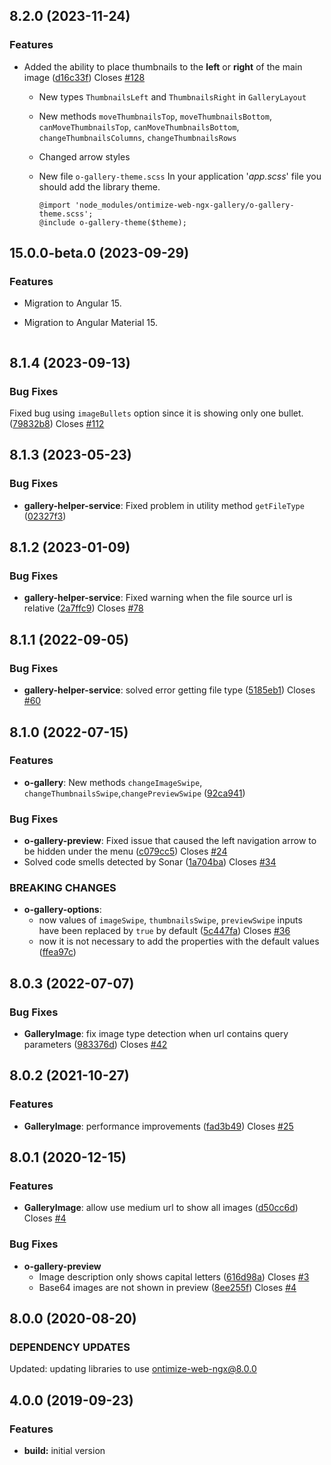 ## 8.2.0 (2023-11-24)
### Features
* Added the ability to place thumbnails to the **left** or **right** of the main image ([d16c33f](https://github.com/OntimizeWeb/ontimize-web-ngx-gallery/commit/d16c33f)) Closes [#128](https://github.com/OntimizeWeb/ontimize-web-ngx-gallery/issues/128)
  * New types `ThumbnailsLeft` and `ThumbnailsRight` in `GalleryLayout`
  * New methods `moveThumbnailsTop`, `moveThumbnailsBottom`, `canMoveThumbnailsTop`, `canMoveThumbnailsBottom`, `changeThumbnailsColumns`, `changeThumbnailsRows`
  * Changed arrow styles
  * New file `o-gallery-theme.scss`
    In your application '*app.scss*' file you should add the library theme.

    ```
    @import 'node_modules/ontimize-web-ngx-gallery/o-gallery-theme.scss';
    @include o-gallery-theme($theme);

## 15.0.0-beta.0 (2023-09-29)
### Features
* Migration to Angular 15.
* Migration to Angular Material 15.

    ```
## 8.1.4 (2023-09-13)
### Bug Fixes
Fixed bug using `imageBullets` option since it is showing only one bullet. ([79832b8](https://github.com/OntimizeWeb/ontimize-web-ngx-gallery/commit/79832b8)) Closes [#112](https://github.com/OntimizeWeb/ontimize-web-ngx-gallery/issues/112)

## 8.1.3 (2023-05-23)
### Bug Fixes
* **gallery-helper-service**: Fixed problem in utility method `getFileType`  ([02327f3](https://github.com/OntimizeWeb/ontimize-web-ngx-gallery/commit/02327f3179e9ea15568ca9a3c0198c584ab892f4))

## 8.1.2 (2023-01-09)
### Bug Fixes
* **gallery-helper-service**: Fixed warning when the file source url is relative  ([2a7ffc9](https://github.com/OntimizeWeb/ontimize-web-ngx-gallery/commit/2a7ffc9)) Closes [#78](https://github.com/OntimizeWeb/ontimize-web-ngx-gallery/issues/78)

## 8.1.1 (2022-09-05)
### Bug Fixes
* **gallery-helper-service**: solved error getting file type ([5185eb1](https://github.com/OntimizeWeb/ontimize-web-ngx-gallery/commit/5185eb1)) Closes [#60](https://github.com/OntimizeWeb/ontimize-web-ngx-gallery/issues/60)

## 8.1.0 (2022-07-15)
### Features
* **o-gallery**: New methods `changeImageSwipe`, `changeThumbnailsSwipe`,`changePreviewSwipe` ([92ca941](https://github.com/OntimizeWeb/ontimize-web-ngx-gallery/commit/92ca941))
### Bug Fixes
* **o-gallery-preview**: Fixed issue that caused the left navigation arrow to be hidden under the menu ([c079cc5](https://github.com/OntimizeWeb/ontimize-web-ngx-gallery/commit/c079cc5)) Closes [#24](https://github.com/OntimizeWeb/ontimize-web-ngx-gallery/issues/24)
* Solved code smells detected by Sonar ([1a704ba](https://github.com/OntimizeWeb/ontimize-web-ngx-gallery/commit/1a704ba)) Closes [#34](https://github.com/OntimizeWeb/ontimize-web-ngx-gallery/issues/34)
### BREAKING CHANGES
* **o-gallery-options**:
  * now values ​​of `imageSwipe`, `thumbnailsSwipe`, `previewSwipe` inputs have been replaced by `true` by default ([5c447fa](https://github.com/OntimizeWeb/ontimize-web-ngx-gallery/commit/5c447fa)) Closes [#36](https://github.com/OntimizeWeb/ontimize-web-ngx-gallery/issues/36)
  * now it is not necessary to add the properties with the default values ([ffea97c](https://github.com/OntimizeWeb/ontimize-web-ngx-gallery/commit/ffea97c))

## 8.0.3 (2022-07-07)
### Bug Fixes
* **GalleryImage**: fix image type detection when url contains query parameters ([983376d](https://github.com/OntimizeWeb/ontimize-web-ngx-gallery/commit/983376d2b08154fd67eba224289f4f931ad17246)) Closes [#42](https://github.com/OntimizeWeb/ontimize-web-ngx-gallery/issues/42)

## 8.0.2 (2021-10-27)
### Features
* **GalleryImage**: performance improvements ([fad3b49](https://github.com/OntimizeWeb/ontimize-web-ngx-gallery/commit/fad3b49)) Closes [#25](https://github.com/OntimizeWeb/ontimize-web-ngx-gallery/issues/25)

## 8.0.1 (2020-12-15)
### Features
* **GalleryImage**: allow use medium url to show all images ([d50cc6d](https://github.com/OntimizeWeb/ontimize-web-ngx-gallery/commit/d50cc6d)) Closes [#4](https://github.com/OntimizeWeb/ontimize-web-ngx-gallery/issues/4)

### Bug Fixes
* **o-gallery-preview**
  * Image description only shows capital letters ([616d98a](https://github.com/OntimizeWeb/ontimize-web-ngx-gallery/commit/616d98a)) Closes [#3](https://github.com/OntimizeWeb/ontimize-web-ngx-gallery/issues/3)
  * Base64 images are not shown in preview ([8ee255f](https://github.com/OntimizeWeb/ontimize-web-ngx-gallery/commit/8ee255f)) Closes [#4](https://github.com/OntimizeWeb/ontimize-web-ngx-gallery/issues/3)

## 8.0.0 (2020-08-20)
### DEPENDENCY UPDATES
Updated: updating libraries to use ontimize-web-ngx@8.0.0

## 4.0.0 (2019-09-23)
### Features
* **build:** initial version
